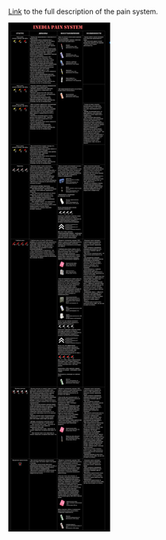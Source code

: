 [Link](Inedia-Pain-system-guide) to the full description of the pain system.

![Inedia-Pain-System-Visual-Guide-RU](Inedia-Pain-System-Visual-Guide-RU.png)
